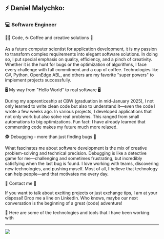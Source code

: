 <h2>⚡ Daniel Malychko:</h2>

<h3>💻 Software Engineer</h3>

<p>👨‍💻 Code, ☕ Coffee and creative solutions 🎯</p>
<p>
    As a future computer scientist for application development, it is my passion to transform complex requirements into elegant software solutions. In doing so, I put special emphasis on quality, efficiency, and a pinch of creativity. Whether it is the hunt for bugs or the optimization of algorithms, I face every challenge with full commitment and a cup of coffee. Technologies like C#, Python, OpenEdge ABL, and others are my favorite "super powers" to implement projects successfully.
</p>

<p>🖥️ My way from "Hello World" to real software 🖥️</p>
<p>
    During my apprenticeship at CBW (graduation in mid-January 2025), I not only learned to write clean code but also to understand it—even the code I wrote a few weeks ago. In various projects, I developed applications that not only work but also solve real problems. This ranged from small automations to big optimizations.
    Fun fact: I have already learned that commenting code makes my future much more relaxed.
</p>

<p>🕵️‍ Debugging - more than just finding bugs 🐞</p>
<p>
    What fascinates me about software development is the mix of creative problem-solving and technical precision. Debugging is like a detective game for me—challenging and sometimes frustrating, but incredibly satisfying when the last bug is found. I love working with teams, discovering new technologies, and pushing myself. Most of all, I believe that technology can help people—and that motivates me every day.
</p>

<p>📨 Contact me 📨</p>
<p>
    If you want to talk about exciting projects or just exchange tips, I am at your disposal! Drop me a line on LinkedIn. Who knows, maybe our next conversation is the beginning of a great (code) adventure!
</p>

<p>🔨 Here are some of the technologies and tools that I have been working with</p>
<hr>
<p>
    <a href="https://skillicons.dev">
        <img src="https://skillicons.dev/icons?i=javascript,typescript,html,css,php,python,mysql,dotnet,cs" />
    </a>
</p>
